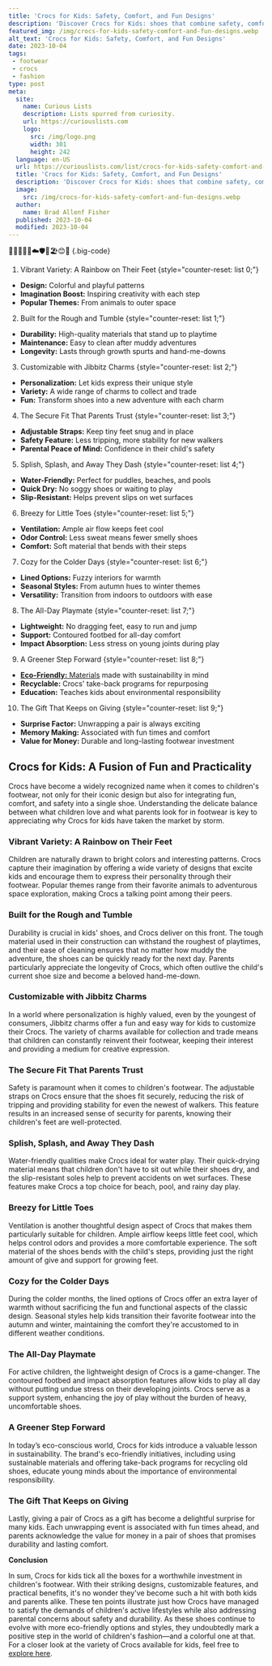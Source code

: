 ```yaml
---
title: 'Crocs for Kids: Safety, Comfort, and Fun Designs'
description: 'Discover Crocs for Kids: shoes that combine safety, comfort, and fun designs. Keep your little ones curious and comfortable all day long.'
featured_img: /img/crocs-for-kids-safety-comfort-and-fun-designs.webp
alt_text: 'Crocs for Kids: Safety, Comfort, and Fun Designs'
date: 2023-10-04
tags:
 - footwear
 - crocs
 - fashion
type: post
meta:
  site:
    name: Curious Lists
    description: Lists spurred from curiosity.
    url: https://curiouslists.com
    logo:
      src: /img/logo.png
      width: 301
      height: 242
  language: en-US
  url: https://curiouslists.com/list/crocs-for-kids-safety-comfort-and-fun-designs
  title: 'Crocs for Kids: Safety, Comfort, and Fun Designs'
  description: 'Discover Crocs for Kids: shoes that combine safety, comfort, and fun designs. Keep your little ones curious and comfortable all day long.'
  image:
    src: /img/crocs-for-kids-safety-comfort-and-fun-designs.webp
  author:
    name: Brad Allenf Fisher
  published: 2023-10-04
  modified: 2023-10-04
---
```



👟🐊🧒🏽🌈☁️🛡️🎨🏖️😊🎒 {.big-code}

1. Vibrant Variety: A Rainbow on Their Feet {style="counter-reset: list 0;"}
  - **Design:** Colorful and playful patterns
  - **Imagination Boost:** Inspiring creativity with each step
  - **Popular Themes:** From animals to outer space

2. Built for the Rough and Tumble {style="counter-reset: list 1;"}
  - **Durability:** High-quality materials that stand up to playtime
  - **Maintenance:** Easy to clean after muddy adventures
  - **Longevity:** Lasts through growth spurts and hand-me-downs 

3. Customizable with Jibbitz Charms {style="counter-reset: list 2;"}
  - **Personalization:** Let kids express their unique style
  - **Variety:** A wide range of charms to collect and trade
  - **Fun:** Transform shoes into a new adventure with each charm

4. The Secure Fit That Parents Trust {style="counter-reset: list 3;"}
  - **Adjustable Straps:** Keep tiny feet snug and in place
  - **Safety Feature:** Less tripping, more stability for new walkers
  - **Parental Peace of Mind:** Confidence in their child's safety

5. Splish, Splash, and Away They Dash {style="counter-reset: list 4;"}
  - **Water-Friendly:** Perfect for puddles, beaches, and pools
  - **Quick Dry:** No soggy shoes or waiting to play
  - **Slip-Resistant:** Helps prevent slips on wet surfaces

6. Breezy for Little Toes {style="counter-reset: list 5;"}
  - **Ventilation:** Ample air flow keeps feet cool
  - **Odor Control:** Less sweat means fewer smelly shoes
  - **Comfort:** Soft material that bends with their steps

7. Cozy for the Colder Days {style="counter-reset: list 6;"}
  - **Lined Options:** Fuzzy interiors for warmth
  - **Seasonal Styles:** From autumn hues to winter themes
  - **Versatility:** Transition from indoors to outdoors with ease

8. The All-Day Playmate {style="counter-reset: list 7;"}
  - **Lightweight:** No dragging feet, easy to run and jump
  - **Support:** Contoured footbed for all-day comfort
  - **Impact Absorption:** Less stress on young joints during play

9. A Greener Step Forward {style="counter-reset: list 8;"}
  - [**Eco-Friendly:**   Materials](https://curiouslists.com/list/fashion-meets-function-stylish-crocs-designs-reviewed) made with sustainability in mind
  - **Recyclable:** Crocs' take-back programs for repurposing
  - **Education:** Teaches kids about environmental responsibility

10. The Gift That Keeps on Giving {style="counter-reset: list 9;"}
  - **Surprise Factor:** Unwrapping a pair is always exciting
  - **Memory Making:** Associated with fun times and comfort
  - **Value for Money:** Durable and long-lasting footwear investment


Crocs for Kids: A Fusion of Fun and Practicality
---

Crocs have become a widely recognized name when it comes to children's footwear, not only for their iconic design but also for integrating fun, comfort, and safety into a single shoe. Understanding the delicate balance between what children love and what parents look for in footwear is key to appreciating why Crocs for kids have taken the market by storm.

### Vibrant Variety: A Rainbow on Their Feet

Children are naturally drawn to bright colors and interesting patterns. Crocs capture their imagination by offering a wide variety of designs that excite kids and encourage them to express their personality through their footwear. Popular themes range from their favorite animals to adventurous space exploration, making Crocs a talking point among their peers.

### Built for the Rough and Tumble

Durability is crucial in kids' shoes, and Crocs deliver on this front. The tough material used in their construction can withstand the roughest of playtimes, and their ease of cleaning ensures that no matter how muddy the adventure, the shoes can be quickly ready for the next day. Parents particularly appreciate the longevity of Crocs, which often outlive the child's current shoe size and become a beloved hand-me-down.

### Customizable with Jibbitz Charms

In a world where personalization is highly valued, even by the youngest of consumers, Jibbitz charms offer a fun and easy way for kids to customize their Crocs. The variety of charms available for collection and trade means that children can constantly reinvent their footwear, keeping their interest and providing a medium for creative expression.

### The Secure Fit That Parents Trust

Safety is paramount when it comes to children's footwear. The adjustable straps on Crocs ensure that the shoes fit securely, reducing the risk of tripping and providing stability for even the newest of walkers. This feature results in an increased sense of security for parents, knowing their children's feet are well-protected.

### Splish, Splash, and Away They Dash

Water-friendly qualities make Crocs ideal for water play. Their quick-drying material means that children don't have to sit out while their shoes dry, and the slip-resistant soles help to prevent accidents on wet surfaces. These features make Crocs a top choice for beach, pool, and rainy day play.

### Breezy for Little Toes

Ventilation is another thoughtful design aspect of Crocs that makes them particularly suitable for children. Ample airflow keeps little feet cool, which helps control odors and provides a more comfortable experience. The soft material of the shoes bends with the child's steps, providing just the right amount of give and support for growing feet.

### Cozy for the Colder Days

During the colder months, the lined options of Crocs offer an extra layer of warmth without sacrificing the fun and functional aspects of the classic design. Seasonal styles help kids transition their favorite footwear into the autumn and winter, maintaining the comfort they're accustomed to in different weather conditions.

### The All-Day Playmate

For active children, the lightweight design of Crocs is a game-changer. The contoured footbed and impact absorption features allow kids to play all day without putting undue stress on their developing joints. Crocs serve as a support system, enhancing the joy of play without the burden of heavy, uncomfortable shoes.

### A Greener Step Forward

In today’s eco-conscious world, Crocs for kids introduce a valuable lesson in sustainability. The brand's eco-friendly initiatives, including using sustainable materials and offering take-back programs for recycling old shoes, educate young minds about the importance of environmental responsibility.

### The Gift That Keeps on Giving

Lastly, giving a pair of Crocs as a gift has become a delightful surprise for many kids. Each unwrapping event is associated with fun times ahead, and parents acknowledge the value for money in a pair of shoes that promises durability and lasting comfort.

**Conclusion**

In sum, Crocs for kids tick all the boxes for a worthwhile investment in children's footwear. With their striking designs, customizable features, and practical benefits, it's no wonder they've become such a hit with both kids and parents alike. These ten points illustrate just how Crocs have managed to satisfy the demands of children's active lifestyles while also addressing parental concerns about safety and durability. As these shoes continue to evolve with more eco-friendly options and styles, they undoubtedly mark a positive step in the world of children's fashion—and a colorful one at that. For a closer look at the variety of Crocs available for kids, feel free to [explore here](https://amzn.to/3QYkQj1).